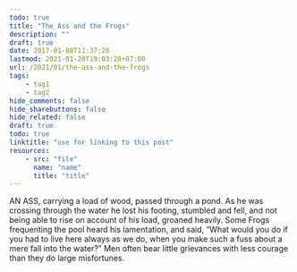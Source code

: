 ```yaml
---
todo: true
title: "The Ass and the Frogs"
description: ""
draft: true
date: 2017-01-08T11:37:20
lastmod: 2021-01-20T19:03:28+07:00
url: /2021/01/the-ass-and-the-frogs
tags:
    - tag1
    - tag2
hide_comments: false
hide_sharebuttons: false
hide_related: false
draft: true
todo: true
linktitle: "use for linking to this post"
resources:
    - src: "file"
      name: "name"
      title: "title"
---
```


AN ASS, carrying a load of wood, passed through a pond. As he was crossing through the water he lost his footing, stumbled and fell, and not being able to rise on account of his load, groaned heavily. Some Frogs frequenting the pool heard his lamentation, and said, “What would you do if you had to live here always as we do, when you make such a fuss about a mere fall into the water?”
Men often bear little grievances with less courage than they do large misfortunes.
